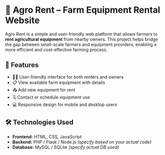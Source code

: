 # 🌾 Agro Rent – Farm Equipment Rental Website

Agro Rent is a simple and user-friendly web platform that allows farmers to **rent agricultural equipment** from nearby owners. This project helps bridge the gap between small-scale farmers and equipment providers, enabling a more efficient and cost-effective farming process.

## 🚀 Features

- 🧑‍🌾 User-friendly interface for both renters and owners
- 📋 View available farm equipment with details
- 📤 Add new equipment for rent
- 🗓️ Contact or schedule equipment use
- 💻 Responsive design for mobile and desktop users

## 🛠️ Technologies Used

- **Frontend:** HTML, CSS, JavaScript
- **Backend:** PHP / Flask / Node.js *(specify based on your actual code)*
- **Database:** MySQL / SQLite *(specify actual DB used)*



